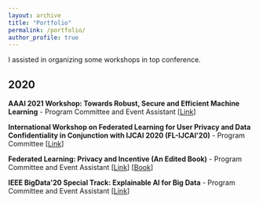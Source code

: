 ```yaml
---
layout: archive
title: "Portfolio"
permalink: /portfolio/
author_profile: true
---
```


I assisted in organizing some workshops in top conference.

2020
------
**AAAI 2021 Workshop: Towards Robust, Secure and Efficient Machine Learning** - Program Committee and Event Assistant \[[Link](http://federated-learning.org/rseml2021/)\]

**International Workshop on Federated Learning for User Privacy and Data Confidentiality in Conjunction with IJCAI 2020 (FL-IJCAI'20)** - Program Committee \[[Link](http://fl-ijcai20.federated-learning.org/)\]

**Federated Learning: Privacy and Incentive (An Edited Book)** - Program Committee and Event Assistant \[[Link](http://www.federated-learning.org/FLPI/)\] \[[Book](https://www.springer.com/gp/book/9783030630751)\]

**IEEE BigData'20 Special Track: Explainable AI for Big Data** - Program Committee and Event Assistant \[[Link](https://www.cse.wustl.edu/~ychen/IEEE-XAI-2020/)\]
